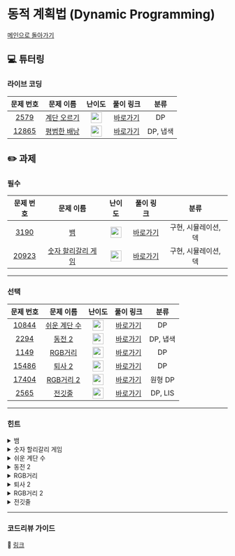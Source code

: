 # 동적 계획법 (Dynamic Programming) 

[메인으로 돌아가기](https://github.com/Altu-Bitu/Notice)

## 💻 튜터링

### 라이브 코딩

|문제 번호|문제 이름|난이도|풀이 링크|분류|
| :-----: | :-----: | :-----: | :-----: | :-----: |
|<a href="https://www.acmicpc.net/problem/2579" target="_blank">2579</a>|<a href="https://www.acmicpc.net/problem/2579" target="_blank">계단 오르기</a>|<img height="25px" width="25px" src="https://static.solved.ac/tier_small/8.svg"/>|[바로가기](https://github.com/Altu-Bitu/Notice/blob/main/09%EC%9B%94%2028%EC%9D%BC%20-%20%EB%8F%99%EC%A0%81%20%EA%B3%84%ED%9A%8D%EB%B2%95/%EB%9D%BC%EC%9D%B4%EB%B8%8C%20%EC%BD%94%EB%94%A9/2579.cpp)|DP|
|<a href="https://www.acmicpc.net/problem/12865" target="_blank">12865</a>|<a href="https://www.acmicpc.net/problem/12865" target="_blank">평범한 배낭</a>|<img height="25px" width="25px" src="https://static.solved.ac/tier_small/11.svg"/>|[바로가기](https://github.com/Altu-Bitu/Notice/blob/main/09%EC%9B%94%2028%EC%9D%BC%20-%20%EB%8F%99%EC%A0%81%20%EA%B3%84%ED%9A%8D%EB%B2%95/%EB%9D%BC%EC%9D%B4%EB%B8%8C%20%EC%BD%94%EB%94%A9/12865.cpp)|DP, 냅색|


## ✏️ 과제

### 필수

|문제 번호|문제 이름|난이도|풀이 링크|분류|
| :-----: | :-----: | :-----: | :-----: | :-----: |
|<a href="https://www.acmicpc.net/problem/3190" target="_blank">3190</a>|<a href="https://www.acmicpc.net/problem/3190" target="_blank">뱀</a>|<img height="25px" width="25px" src="https://static.solved.ac/tier_small/11.svg"/>|[바로가기](https://github.com/Altu-Bitu/Notice/blob/main/09%EC%9B%94%2028%EC%9D%BC%20-%20%EB%8F%99%EC%A0%81%20%EA%B3%84%ED%9A%8D%EB%B2%95/%EA%B3%BC%EC%A0%9C/3190.cpp)|구현, 시뮬레이션, 덱|
|<a href="https://www.acmicpc.net/problem/20923" target="_blank">20923</a>|<a href="https://www.acmicpc.net/problem/20923" target="_blank">숫자 할리갈리 게임</a>|<img height="25px" width="25px" src="https://static.solved.ac/tier_small/10.svg"/>|[바로가기](https://github.com/Altu-Bitu/Notice/blob/main/09%EC%9B%94%2028%EC%9D%BC%20-%20%EB%8F%99%EC%A0%81%20%EA%B3%84%ED%9A%8D%EB%B2%95/%EA%B3%BC%EC%A0%9C/20923.cpp)|구현, 시뮬레이션, 덱|


---

### 선택

|문제 번호|문제 이름|난이도|풀이 링크|분류|
| :-----: | :-----: | :-----: | :-----: | :-----: |
|<a href="https://www.acmicpc.net/problem/10844" target="_blank">10844</a>|<a href="https://www.acmicpc.net/problem/10844" target="_blank">쉬운 계단 수</a>|<img height="25px" width="25px" src="https://static.solved.ac/tier_small/10.svg"/>|[바로가기](https://github.com/Altu-Bitu/Notice/blob/main/09%EC%9B%94%2028%EC%9D%BC%20-%20%EB%8F%99%EC%A0%81%20%EA%B3%84%ED%9A%8D%EB%B2%95/%EA%B3%BC%EC%A0%9C/10844.cpp)|DP|
|<a href="https://www.acmicpc.net/problem/2294" target="_blank">2294</a>|<a href="https://www.acmicpc.net/problem/2294" target="_blank">동전 2</a>|<img height="25px" width="25px" src="https://static.solved.ac/tier_small/10.svg"/>|[바로가기](https://github.com/Altu-Bitu/Notice/blob/main/09%EC%9B%94%2028%EC%9D%BC%20-%20%EB%8F%99%EC%A0%81%20%EA%B3%84%ED%9A%8D%EB%B2%95/%EA%B3%BC%EC%A0%9C/2294.cpp)|DP, 냅색|
|<a href="https://www.acmicpc.net/problem/1149" target="_blank">1149</a>|<a href="https://www.acmicpc.net/problem/1149" target="_blank">RGB거리</a>|<img height="25px" width="25px" src="https://static.solved.ac/tier_small/10.svg"/>|[바로가기](https://github.com/Altu-Bitu/Notice/blob/main/09%EC%9B%94%2028%EC%9D%BC%20-%20%EB%8F%99%EC%A0%81%20%EA%B3%84%ED%9A%8D%EB%B2%95/%EA%B3%BC%EC%A0%9C/1149.cpp)|DP|
|<a href="https://www.acmicpc.net/problem/15486" target="_blank">15486</a>|<a href="https://www.acmicpc.net/problem/15486" target="_blank">퇴사 2</a>|<img height="25px" width="25px" src="https://static.solved.ac/tier_small/10.svg"/>|[바로가기](https://github.com/Altu-Bitu/Notice/blob/main/09%EC%9B%94%2028%EC%9D%BC%20-%20%EB%8F%99%EC%A0%81%20%EA%B3%84%ED%9A%8D%EB%B2%95/%EA%B3%BC%EC%A0%9C/15486.cpp)|DP|
|<a href="https://www.acmicpc.net/problem/17404" target="_blank">17404</a>|<a href="https://www.acmicpc.net/problem/17404" target="_blank">RGB거리 2</a>|<img height="25px" width="25px" src="https://static.solved.ac/tier_small/12.svg"/>|[바로가기](https://github.com/Altu-Bitu/Notice/blob/main/09%EC%9B%94%2028%EC%9D%BC%20-%20%EB%8F%99%EC%A0%81%20%EA%B3%84%ED%9A%8D%EB%B2%95/%EA%B3%BC%EC%A0%9C/17404.cpp)|원형 DP|
|<a href="https://www.acmicpc.net/problem/2565" target="_blank">2565</a>|<a href="https://www.acmicpc.net/problem/2565" target="_blank">전깃줄</a>|<img height="25px" width="25px" src="https://static.solved.ac/tier_small/10.svg"/>|[바로가기](https://github.com/Altu-Bitu/Notice/blob/main/09%EC%9B%94%2028%EC%9D%BC%20-%20%EB%8F%99%EC%A0%81%20%EA%B3%84%ED%9A%8D%EB%B2%95/%EA%B3%BC%EC%A0%9C/2565.cpp)|DP, LIS|


---

### 힌트

<details>
<summary>뱀</summary>
<div markdown="1">
&nbsp;&nbsp;&nbsp;&nbsp;보드에 뱀이 어떻게 위치하고 있는지 알면 좋겠어요. 근데 머리와 꼬리의 위치도 알아야겠네요? 뱀의 상태를 어떻게 저장할까요?
</div>
</details>

<details>
<summary>숫자 할리갈리 게임</summary>
<div markdown="1">
&nbsp;&nbsp;&nbsp;&nbsp;덱, 그라운드에 있는 카드를 어떻게 저장하면 좋을까요?
</div>
</details>

<details>
<summary>쉬운 계단 수</summary>
<div markdown="1">
&nbsp;&nbsp;&nbsp;&nbsp;쉬운 계단 수는 인접한 모든 수의 차이가 1이네요. 인덱스로 접근해 볼 수 없을까요? 마침 수는 0 ~ 9 까지 밖에 없네요.
</div>
</details>

<details>
<summary>동전 2</summary>
<div markdown="1">
&nbsp;&nbsp;&nbsp;&nbsp;라이브 코딩에서 배운 문제를 응용할 수 있을 것 같아요. 그런데 최솟값을 구하는 문제네요! 그리고 주어진 동전으로 특정 가치를 못 만드는 경우도 잘 고려해야겠어요.
</div>
</details>

<details>
<summary>RGB거리</summary>
<div markdown="1">
&nbsp;&nbsp;&nbsp;&nbsp;앞 뒤 집과 서로 다른 색을 칠해야 하네요. 각 집들을 각각 세 가지 색으로 칠했을 때의 최솟값을 모두 구해보며 풀어볼까요?
</div>
</details>

<details>
<summary>퇴사 2</summary>
<div markdown="1">
&nbsp;&nbsp;&nbsp;&nbsp;지난 번 똑같은 문제를 푼 것 같지 않나요? 그런데 무엇이 달라졌을까요. 상담을 하는 경우와 안 하는 경우 중 최댓값을 구해가며 저장해봅시다.
</div>
</details>

<details>
<summary>RGB거리 2</summary>
<div markdown="1">
&nbsp;&nbsp;&nbsp;&nbsp;1149번과 달리 첫번째 집과 마지막 집의 색도 겹치면 안돼요! 그렇다면 첫번째 집을 무슨 색으로 칠했는지 알고 있어야겠네요.
</div>
</details>

<details>
<summary>전깃줄</summary>
<div markdown="1">
&nbsp;&nbsp;&nbsp;&nbsp;전깃줄이 교차하는 경우와 교차하지 않는 경우는 어떨 때인가요? 그림에 답이 있어요.
</div>
</details>

---

### 코드리뷰 가이드

🔗 [링크](https://educated-treatment-631.notion.site/0928-d4d961cc6d6e4b12809fe3e4354465f8)

